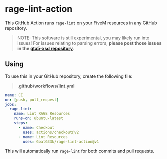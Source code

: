 # rage-lint-action

This GitHub Action runs `rage-lint` on your FiveM resources in any GitHub repository.

> NOTE: This software is still experimental, you may likely run into issues!
> For issues relating to parsing errors, **please post those issues in the [gta5-xsd repository](https://github.com/GoatG33k/gta5-xsd/)**.

## Using

To use this in your GitHub repository, create the following file:

> **.github/workflows/lint.yml**

```yml
name: CI
on: [push, pull_request]
jobs:
  rage-lint:
    name: Lint RAGE Resources
    runs-on: ubuntu-latest
    steps:
      - name: Checkout
        uses: actions/checkout@v2
      - name: Lint Resources
        uses: GoatG33k/rage-lint-action@v1
```

This will automatically run `rage-lint` for both commits and pull requests.
